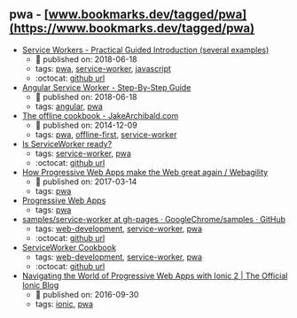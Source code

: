 pwa - [www.bookmarks.dev/tagged/pwa](https://www.bookmarks.dev/tagged/pwa)
---
* [Service Workers - Practical Guided Introduction (several examples)](https://blog.angular-university.io/service-workers/)
    * :calendar: published on: 2018-06-18
    * tags: [pwa](../tags/pwa.md), [service-worker](../tags/service-worker.md), [javascript](../tags/javascript.md)
    * :octocat: [github url](https://github.com/angular-university/service-workers-guide)
* [Angular Service Worker - Step-By-Step Guide](https://blog.angular-university.io/angular-service-worker/)
    * :calendar: published on: 2018-06-18
    * tags: [angular](../tags/angular.md), [pwa](../tags/pwa.md)
* [The offline cookbook - JakeArchibald.com](https://jakearchibald.com/2014/offline-cookbook/)
    * :calendar: published on: 2014-12-09
    * tags: [pwa](../tags/pwa.md), [offline-first](../tags/offline-first.md), [service-worker](../tags/service-worker.md)
* [Is ServiceWorker ready?](https://jakearchibald.github.io/isserviceworkerready/)
    * tags: [service-worker](../tags/service-worker.md), [pwa](../tags/pwa.md)
    * :octocat: [github url](https://github.com/jakearchibald/isserviceworkerready)
* [How Progressive Web Apps make the Web great again / Webagility](http://webagility.com/posts/how-progressive-web-apps-make-the-web-great-again)
    * :calendar: published on: 2017-03-14
    * tags: [pwa](../tags/pwa.md)
* [Progressive Web Apps](https://developers.google.com/web/progressive-web-apps/)
    * tags: [pwa](../tags/pwa.md)
* [samples/service-worker at gh-pages · GoogleChrome/samples · GitHub](https://github.com/GoogleChrome/samples/tree/gh-pages/service-worker)
    * tags: [web-development](../tags/web-development.md), [service-worker](../tags/service-worker.md), [pwa](../tags/pwa.md)
    * :octocat: [github url](https://github.com/GoogleChrome/samples/tree/gh-pages/service-worker)
* [ServiceWorker Cookbook](https://serviceworke.rs/)
    * tags: [web-development](../tags/web-development.md), [service-worker](../tags/service-worker.md), [pwa](../tags/pwa.md)
    * :octocat: [github url](https://github.com/mozilla/serviceworker-cookbook)
* [Navigating the World of Progressive Web Apps with Ionic 2  |  The Official Ionic Blog](http://blog.ionic.io/navigating-the-world-of-progressive-web-apps-with-ionic-2/)
    * :calendar: published on: 2016-09-30
    * tags: [ionic](../tags/ionic.md), [pwa](../tags/pwa.md)
